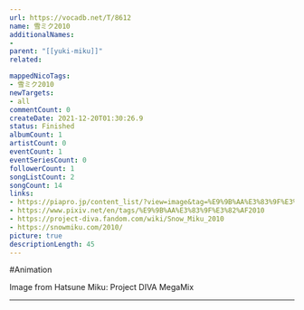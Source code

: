 ```yaml
---
url: https://vocadb.net/T/8612
name: 雪ミク2010
additionalNames: 
- 
parent: "[[yuki-miku]]"
related:

mappedNicoTags:
- 雪ミク2010
newTargets:
- all
commentCount: 0
createDate: 2021-12-20T01:30:26.9
status: Finished
albumCount: 1
artistCount: 0
eventCount: 1
eventSeriesCount: 0
followerCount: 1
songListCount: 2
songCount: 14
links: 
- https://piapro.jp/content_list/?view=image&tag=%E9%9B%AA%E3%83%9F%E3%82%AF%EF%BC%92%EF%BC%90%EF%BC%91%EF%BC%90
- https://www.pixiv.net/en/tags/%E9%9B%AA%E3%83%9F%E3%82%AF2010
- https://project-diva.fandom.com/wiki/Snow_Miku_2010
- https://snowmiku.com/2010/
picture: true
descriptionLength: 45
---
```


#Animation

Image from Hatsune Miku: Project DIVA MegaMix

---

